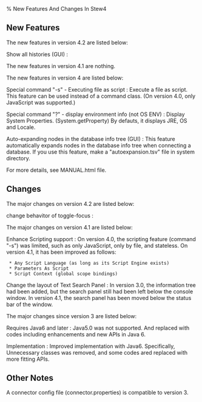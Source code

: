 % New Features And Changes In Stew4


## New Features

The new features in version 4.2 are listed below:

Show all histories (GUI)
:


The new features in version 4.1 are nothing.


The new features in version 4 are listed below:

Special command "-s" - Executing file as script
:   Execute a file as script.
    This feature can be used instead of a command class.
    (On version 4.0, only JavaScript was supported.)

Special command "?" - display environment info (not OS ENV)
:   Display System Properties. (System.getProperty)
    By defauts, it displays JRE, OS and Locale.

Auto-expanding nodes in the database info tree (GUI)
:   This feature automatically expands nodes in the database info tree
    when connecting a database.
    If you use this feature, make a "autoexpansion.tsv" file
    in system directory.

For more details, see MANUAL.html file.


## Changes

The major changes on version 4.2 are listed below:

change behavitor of toggle-focus
:


The major changes on version 4.1 are listed below:

Enhance Scripting support
:   On version 4.0, the scripting feature (command "-s") was limited,
    such as only JavaScript, only by file, and stateless.
    On version 4.1, it has been improved as follows:

     * Any Script Language (as long as its Script Engine exists)
     * Parameters As Script
     * Script Context (global scope bindings)


Change the layout of Text Search Panel
:   In version 3.0, the information tree had been added, but the search panel
    still had been left below the console window.
    In version 4.1, the search panel has been moved below the status bar
    of the window.


The major changes since version 3 are listed below:

Requires Java6 and later
:   Java5.0 was not supported.
    And replaced with codes including enhancements and new APIs in Java 6.

Implementation
:   Improved implementation with Java6.
    Specifically, Unnecessary classes was removed, and some codes ared
    replaced with more fitting APIs.


## Other Notes

A connector config file (connector.properties) is compatible to version 3.
